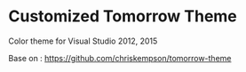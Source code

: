 Customized Tomorrow Theme
========================

Color theme for Visual Studio 2012, 2015

Base on : https://github.com/chriskempson/tomorrow-theme

